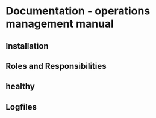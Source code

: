 
# Documentation - operations management manual


## Installation 
## Roles and Responsibilities
## healthy
## Logfiles
## 

